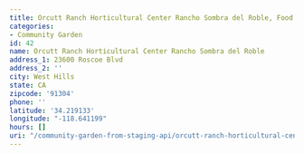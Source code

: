 ```yaml
---
title: Orcutt Ranch Horticultural Center Rancho Sombra del Roble, Food Oasis Los Angeles
categories:
- Community Garden
id: 42
name: Orcutt Ranch Horticultural Center Rancho Sombra del Roble
address_1: 23600 Roscoe Blvd
address_2: ''
city: West Hills
state: CA
zipcode: '91304'
phone: ''
latitude: '34.219133'
longitude: "-118.641199"
hours: []
uri: "/community-garden-from-staging-api/orcutt-ranch-horticultural-center-rancho-sombra-del-roble/"
---
```


